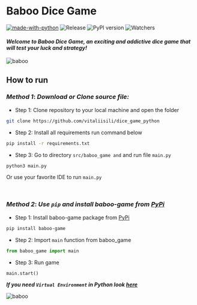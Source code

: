 # Baboo Dice Game

[![made-with-python](https://img.shields.io/badge/Made%20with-Python-1f425f.svg)](https://www.python.org/)
![Release](https://img.shields.io/github/v/release/vitaliisili/dice_game_python)
![PyPI version](https://img.shields.io/pypi/v/baboo-game)
![Watchers](https://img.shields.io/github/watchers/vitaliisili/dice_game_python?style=social)

#### *Welcome to Baboo Dice Game, an exciting and addictive dice game that will test your luck and strategy!* 

![baboo](https://lh3.googleusercontent.com/pw/AJFCJaWOlNjWnEZ6Lcp7Z8AE3YGCv1CaVTXDX-9VXJxfnNVw_Qljmyfhx-khr0Shs1wI2oESp3tbQ8dmKpcmOHViL-OoKLZE10lQ1qUbnz7cikdgstf7bFq7fds7V1WK7DTMOjJejmubcV0MMieJMfxASOtl=w577-h433-s-no)


## How to run
### ***Method 1***:  *Download or Clone source file:*
- Step 1: Clone repository to your local machine and open the folder
```bash
git clone https://github.com/vitaliisili/dice_game_python
```

- Step 2: Install all requirements run command below
```bash
pip install -r requirements.txt
```

- Step 3: Go to directory `src/baboo_game and` and run file `main.py`
```bash
python3 main.py
```
Or use your favorite IDE to run `main.py`
&nbsp;

&nbsp;
### ***Method 2***:  *Use `pip` and install baboo-game from [PyPi]('https://pypi.org/project/baboo-game/)*
- Step 1: Install baboo-game package from [PyPi]('https://pypi.org/project/baboo-game/)
```bash
pip install baboo-game 
```

- Step 2: Import `main` function from baboo_game
```python
from baboo_game import main
```

- Step 3: Run game
```python
main.start()
```
***If you need `Virtual Environment` in Python look [here](https://www.freecodecamp.org/news/how-to-setup-virtual-environments-in-python/)***

![baboo](https://lh3.googleusercontent.com/bX55HaA98EqlNIre9gkICrZ7Cndd0qMowjG5TkgpkNK3IE2YRF2UA94Rj6-ucKaySz9E3Yx60VR2dfNkCCZAowZbNwmeQTWM0dJZQoANHFXohCvnBbI9gpMQa9YLXjoT9lGmEnJAZRDSpm9Vb9Ix6-MAMJ-LLp2zd3zaBJbRsphWTv_tVzmJDFM7_-xTeu0fShmpW7Yrka9sx7ISIm67-Lr_Y3vzieRllStQ5cZyCUp0Lc_eg6nig5PNIPE-bpUbYelskEiOEVKovq9l9_ggt4VXuk7mLlpmfMOtLpL7m8qpG2KK2pEljOeHcfUkcahfNgEPOsCKroy3GwGT4xKwD7SguwW7kzvFUlFUaGJlAd-mSFa7O4jY5GRMDw4Y0MLBdoRPAHcKBKYf36GrssVRUYp3TcDLtW2cDkHi6Hdzmvupek1xJ22AxLKCy7wJTMSMLEVyEuBbS0wt-xS5zfoUWH5GepUgNSoOUvWCQm86TZ6c1G4oahIPqNwMo5ALTalyb0SmshQKy0NZCxNJihXROTxA5Mgl1D85dnKIrbdYG29Vy6hGhAloNnSoq9287jfm5__om5y6Xbm7auum8MimVt9eZ4akGsI-_LaVB1LNMSM_KFHFt_Uvgxf_5RvWomuPti_vKlZ21Eg8NsKbIi5LXTnOqIfbn-dGqlrfvjHE1siM2D2l7hsWwb_SC3FEyunAErNmg_CFi8-GpahlRL3OSUIhbpFbKWctV04Z1_yQ3vfDnhnmb_2qrxIr5-3nJhxvp6IwrmxtIYp266qwSem28QIysbV-ubUADQuQ92h8LnZpN8Lp-BzGHz3-sfeHKRAICQmpCTSFCA9rEIjslCTpard1pxp56az3apgz2aERIUEhefvdV4pcmB-9zc-vpiW2Yxs_nFRB1PteTPiNGnwpOB0qN89mOilrQ97eaB2L4eKAXDT6SOJpiYAvimtI4PbBYswKuN_ZTlanj5FdULpV=w800-h600-s-no?authuser=0)